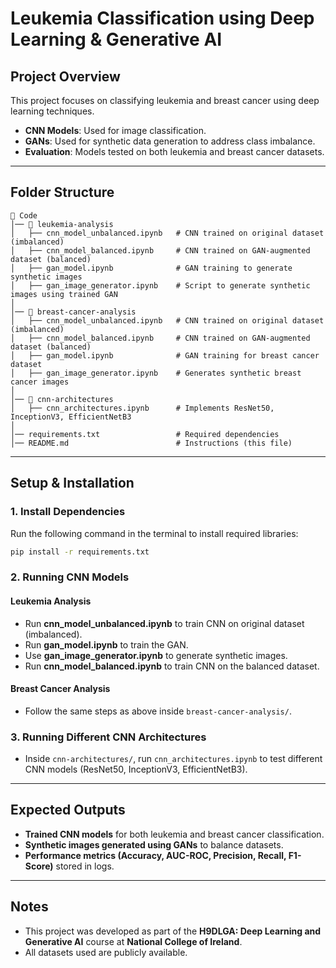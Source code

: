 # Leukemia Classification using Deep Learning & Generative AI  

## **Project Overview**  
This project focuses on classifying leukemia and breast cancer using deep learning techniques.  
- **CNN Models**: Used for image classification.  
- **GANs**: Used for synthetic data generation to address class imbalance.  
- **Evaluation**: Models tested on both leukemia and breast cancer datasets.  

---

## **Folder Structure**  

```
📂 Code  
│── 📂 leukemia-analysis  
│   ├── cnn_model_unbalanced.ipynb   # CNN trained on original dataset (imbalanced)  
│   ├── cnn_model_balanced.ipynb     # CNN trained on GAN-augmented dataset (balanced)  
│   ├── gan_model.ipynb              # GAN training to generate synthetic images  
│   ├── gan_image_generator.ipynb    # Script to generate synthetic images using trained GAN  
│  
│── 📂 breast-cancer-analysis  
│   ├── cnn_model_unbalanced.ipynb   # CNN trained on original dataset (imbalanced)  
│   ├── cnn_model_balanced.ipynb     # CNN trained on GAN-augmented dataset (balanced)  
│   ├── gan_model.ipynb              # GAN training for breast cancer dataset  
│   ├── gan_image_generator.ipynb    # Generates synthetic breast cancer images  
│  
│── 📂 cnn-architectures  
│   ├── cnn_architectures.ipynb      # Implements ResNet50, InceptionV3, EfficientNetB3  
│  
│── requirements.txt                 # Required dependencies  
│── README.md                        # Instructions (this file)  
```

---

## **Setup & Installation**  

### **1. Install Dependencies**  
Run the following command in the terminal to install required libraries:  

```bash
pip install -r requirements.txt
```

### **2. Running CNN Models**  
#### **Leukemia Analysis**  
- Run **cnn_model_unbalanced.ipynb** to train CNN on original dataset (imbalanced).  
- Run **gan_model.ipynb** to train the GAN.  
- Use **gan_image_generator.ipynb** to generate synthetic images.  
- Run **cnn_model_balanced.ipynb** to train CNN on the balanced dataset.  

#### **Breast Cancer Analysis**  
- Follow the same steps as above inside `breast-cancer-analysis/`.  

### **3. Running Different CNN Architectures**  
- Inside `cnn-architectures/`, run `cnn_architectures.ipynb` to test different CNN models (ResNet50, InceptionV3, EfficientNetB3).  

---

## **Expected Outputs**  
- **Trained CNN models** for both leukemia and breast cancer classification.  
- **Synthetic images generated using GANs** to balance datasets.  
- **Performance metrics (Accuracy, AUC-ROC, Precision, Recall, F1-Score)** stored in logs.  

---

## **Notes**  
- This project was developed as part of the **H9DLGA: Deep Learning and Generative AI** course at **National College of Ireland**.  
- All datasets used are publicly available.